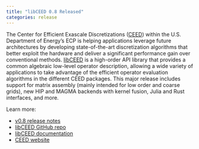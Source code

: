 ```yaml
---
title: "libCEED 0.8 Released"
categories: release
---
```


The Center for Efficient Exascale Discretizations ([CEED](https://github.com/CEED)) within the U.S. Department of Energy’s ECP is helping applications leverage future architectures by developing state-of-the-art discretization algorithms that better exploit the hardware and deliver a significant performance gain over conventional methods. [libCEED](https://github.com/CEED/libCEED) is a high-order API library that provides a common algebraic low-level operator description, allowing a wide variety of applications to take advantage of the efficient operator evaluation algorithms in the different CEED packages. This major release includes support for matrix assembly (mainly intended for low order and coarse grids), new HIP and MAGMA backends with kernel fusion, Julia and Rust interfaces, and more.

Learn more:
- [v0.8 release notes](https://github.com/CEED/libCEED/releases/tag/v0.8)
- [libCEED GitHub repo](https://github.com/CEED/libCEED)
- [libCEED documentation](https://libceed.readthedocs.io/en/latest/)
- [CEED website](https://ceed.exascaleproject.org/)
